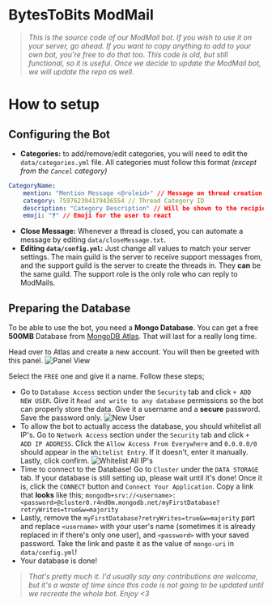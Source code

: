 # BytesToBits ModMail
> *This is the source code of our ModMail bot. If you wish to use it on your server, go ahead. If you want to copy anything to add to your own bot, you're free to do that too. This code is old, but still functional, so it is useful. Once we decide to update the ModMail bot, we will update the repo as well.*

# How to setup

## Configuring the Bot
- **Categories:** to add/remove/edit categories, you will need to edit the `data/categories.yml` file. All categories must follow this format *(except from the `Cancel` category)*
```yaml
CategoryName:
    mention: "Mention Message <@roleid>" // Message on thread creation
    category: 759762394179436554 // Thread Category ID
    description: "Category Description" // Will be shown to the recipient
    emoji: "❓" // Emoji for the user to react
```
- **Close Message:** Whenever a thread is closed, you can automate a message by editing `data/closeMessage.txt`.
- **Editing `data/config.yml`:** Just change all values to match your server settings. The main guild is the server to receive support messages from, and the support guild is the server to create the threads in. They **can** be the same guild. The support role is the only role who can reply to ModMails.

## Preparing the Database
To be able to use the bot, you need a **Mongo Database**. You can get a free **500MB** Database from [MongoDB Atlas](https://www.mongodb.com/cloud/atlas). That will last for a really long time.

Head over to Atlas and create a new account. You will then be greeted with this panel.
![Panel View](https://user-images.githubusercontent.com/44692189/64170897-1297a600-ce73-11e9-910e-38b78c3ac315.jpg)

Select the `FREE` one and give it a name. Follow these steps;
- Go to `Database Access` section under the `Security` tab and click `+ ADD NEW USER`. Give it `Read and write to any database` permissions so the bot can properly store the data. Give it a username and a **secure** password. Save the password only.
![New User](https://i.imgur.com/zfhxyNX.png)
- To allow the bot to actually access the database, you should whitelist all IP's. Go to `Network Access` section under the `Security` tab and click `+ ADD IP ADDRESS`. Click the `Allow Access From Everywhere` and `0.0.0.0/0` should appear in the `Whitelist Entry`. If it doesn't, enter it manually. Lastly, click confirm.
![Whitelist All IP's](https://i.imgur.com/UgIYkoA.png)
- Time to connect to the Database! Go to `Cluster` under the `DATA STORAGE` tab. If your database is still setting up, please wait until it's done! Once it is, click the `CONNECT` button and `Connect Your Application`. Copy a link that **looks** like this; `mongodb+srv://<username>:<password>@cluster0.r4nd0m.mongodb.net/myFirstDatabase?retryWrites=true&w=majority`
- Lastly, remove the `myFirstDatabase?retryWrites=true&w=majority` part and replace `<username>` with your user's name (sometimes it is already replaced in if there's only one user), and `<password>` with your saved password. Take the link and paste it as the value of `mongo-uri` in `data/config.yml`!
- Your database is done!

> *That's pretty much it. I'd usually say any contributions are welcome, but it's a waste of time since this code is not going to be updated until we recreate the whole bot. Enjoy <3*